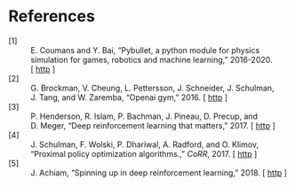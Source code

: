# References

<!-- Generate with
bibtex2html -dl -nobibsource -noheader -nofooter -noabstract -nokeywords -d -nodoc -s ieeetr hexapod.bib
-->

<dl>

<dt>
[<a name="coumans2020">1</a>]
</dt>
<dd>
E.&nbsp;Coumans and Y.&nbsp;Bai, &ldquo;Pybullet, a python module for physics simulation for
  games, robotics and machine learning,&rdquo; 2016-2020.
[&nbsp;<a href="http://pybullet.org">http</a>&nbsp;]

</dd>


<dt>
[<a name="brockman2016openai">2</a>]
</dt>
<dd>
G.&nbsp;Brockman, V.&nbsp;Cheung, L.&nbsp;Pettersson, J.&nbsp;Schneider, J.&nbsp;Schulman, J.&nbsp;Tang, and
  W.&nbsp;Zaremba, &ldquo;Openai gym,&rdquo; 2016.
[&nbsp;<a href="http://arxiv.org/abs/1606.01540">http</a>&nbsp;]

</dd>


<dt>
[<a name="henderson2017reinforcement">3</a>]
</dt>
<dd>
P.&nbsp;Henderson, R.&nbsp;Islam, P.&nbsp;Bachman, J.&nbsp;Pineau, D.&nbsp;Precup, and D.&nbsp;Meger, &ldquo;Deep
  reinforcement learning that matters,&rdquo; 2017.
[&nbsp;<a href="http://arxiv.org/abs/1709.06560">http</a>&nbsp;]

</dd>


<dt>
[<a name="schulman2017ppo">4</a>]
</dt>
<dd>
J.&nbsp;Schulman, F.&nbsp;Wolski, P.&nbsp;Dhariwal, A.&nbsp;Radford, and O.&nbsp;Klimov, &ldquo;Proximal
  policy optimization algorithms.,&rdquo; <em>CoRR</em>, 2017.
[&nbsp;<a href="http://arxiv.org/abs/1707.06347">http</a>&nbsp;]

</dd>


<dt>
[<a name="SpinningUp2018">5</a>]
</dt>
<dd>
J.&nbsp;Achiam, &ldquo;Spinning up in deep reinforcement learning,&rdquo; 2018.
[&nbsp;<a href="https://spinningup.openai.com">http</a>&nbsp;]

</dd>
</dl>